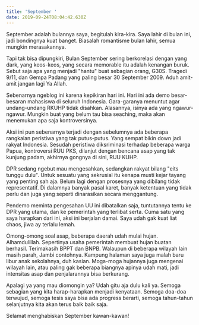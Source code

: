 ```yaml
---
title: 'September '
date: 2019-09-24T08:04:42.630Z
---
```

September adalah bulannya saya, begitulah kira-kira. Saya lahir di bulan ini, jadi bondingnya kuat banget. Biasalah romantisme bulan lahir, semua mungkin merasakannya. 

Tapi tak bisa dipungkiri, Bulan September sering berkorelasi dengan yang dark, yang keos-keos, yang secara memorable itu adalah kenangan buruk. Sebut saja apa yang menjadi "hantu" buat sebagian orang, G30S. Tragedi 9/11, dan Gempa Padang yang paling besar 30 September 2009. Aduh amit-amit jangan lagi Ya Allah.

Sebenarnya ngeblog ini karena kepikiran hari ini. Hari ini ada demo besar-besaran mahasiswa di seluruh Indonesia. Gara-garanya menuntut agar undang-undang RKUHP tidak disahkan. Alasannya, isinya ada yang ngawur-ngawur. Mungkin buat yang belum tau bisa seaching, maka akan menemukan apa saja kontroversinya. 

Aksi ini pun sebenarnya terjadi dengan sebelumnya ada beberapa rangkaian peristiwa yang tak putus-putus. Yang sempat bikin down jadi rakyat Indonesia. Sesudah peristiwa diksriminasi terhadap beberapa warga Papua, kontroversi RUU PKS, dilanjut dengan bencana asap yang tak kunjung padam, akhirnya gongnya di sini, RUU KUHP.

DPR sedang ngebut mau mengesahkan, sedangkan rakyat bilang "eits tunggu dulu". Untuk sesuatu yang sekrusial itu kenapa musti kejar tayang yang penting sah aja. Belum lagi dengan prosesnya yang dibilang tidak representatif. Di dalamnya banyak pasal karet, banyak ketentuan yang tidak perlu dan juga yang seperti dinarasikan secara menggantung. 

Pendemo meminta pengesahan UU ini dibatalkan saja, tuntutannya tentu ke DPR yang utama, dan ke pemerintah yang terlibat serta. Cuma satu yang saya harapkan dari ini, aksi ini berjalan damai. Saya udah gak kuat liat chaos, jiwa ay terlalu lemah. 

Omong-omong soal asap, beberapa daerah udah mulai hujan.  Alhamdulillah. Sepertinya usaha pemerintah membuat hujan buatan berhasil. Terimakasih BPPT dan BNPB. Walaupun di beberapa wilayah lain masih parah, Jambi contohnya. Kampung halaman saya juga malah baru libur anak sekolahnya, duh kasian. Moga-moga hujannya juga mengenai wilayah lain, atau paling gak beberapa biangnya apinya udah mati, jadi intensitas asap dan penjalarannya bisa berkurang. 

Apalagi ya yang mau diomongin ya? Udah gitu aja dulu kali ya. Semoga sebagian yang kita harap-harapkan menjadi kenyataan. Semoga doa-doa terwujud, semoga tesis saya bisa ada progress berarti, semoga tahun-tahun selanjutnya kita akan terus baik baik saja. 

Selamat menghabiskan September kawan-kawan!
